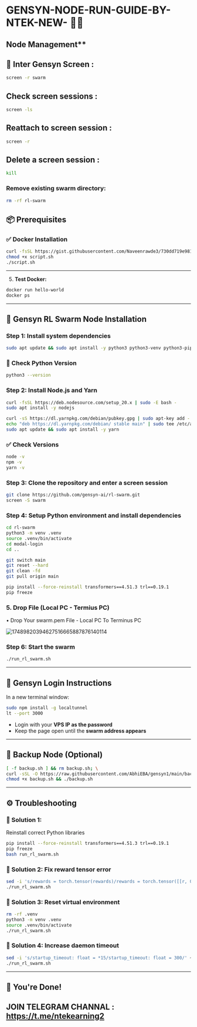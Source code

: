 # GENSYN-NODE-RUN-GUIDE-BY-NTEK-NEW- 💖💖

## Node Management**
  
## 🔄 Inter Gensyn Screen :

```bash
screen -r swarm
```

## Check screen sessions :

```bash
screen -ls
```

## Reattach to screen session :

```bash
screen -r
```

## Delete a screen session :

```bash
kill
```

### Remove existing swarm directory:

```bash
rm -rf rl-swarm
```

## 📦 Prerequisites

### ✅ Docker Installation

```bash
curl -fsSL https://gist.githubusercontent.com/Naveenrawde3/730dd719e9813403ab1bbbebda2c5ce9/raw -o script.sh
chmod +x script.sh
./script.sh
```

---

5. **Test Docker:**

```bash
docker run hello-world
docker ps
```

---

## 🧠 Gensyn RL Swarm Node Installation

### Step 1: Install system dependencies

```bash
sudo apt update && sudo apt install -y python3 python3-venv python3-pip curl wget screen git lsof
```

### 🐍 Check Python Version

```bash
python3 --version
```

### Step 2: Install Node.js and Yarn

```bash
curl -fsSL https://deb.nodesource.com/setup_20.x | sudo -E bash -
sudo apt install -y nodejs

curl -sS https://dl.yarnpkg.com/debian/pubkey.gpg | sudo apt-key add -
echo "deb https://dl.yarnpkg.com/debian/ stable main" | sudo tee /etc/apt/sources.list.d/yarn.list > /dev/null
sudo apt update && sudo apt install -y yarn
```

### ✅ Check Versions

```bash
node -v
npm -v
yarn -v
````

### Step 3: Clone the repository and enter a screen session

```bash
git clone https://github.com/gensyn-ai/rl-swarm.git
screen -S swarm
```

### Step 4: Setup Python environment and install dependencies

```bash
cd rl-swarm
python3 -m venv .venv
source .venv/bin/activate
cd modal-login
cd ..

git switch main
git reset --hard
git clean -fd
git pull origin main

pip install --force-reinstall transformers==4.51.3 trl==0.19.1
pip freeze
```

### 5. Drop File (Local PC - Termius PC)

 • Drop Your swarm.pem File - Local PC To Terminus PC
 
![17489820394627516665887876140114](https://github.com/user-attachments/assets/06fde5a8-fa7f-42ab-851c-81e69ff37bf3)


### Step 6: Start the swarm

```bash
./run_rl_swarm.sh
```

---

## 🔐 Gensyn Login Instructions

In a new terminal window:

```bash
sudo npm install -g localtunnel
lt --port 3000
```

* Login with your **VPS IP as the password**
* Keep the page open until the **swarm address appears**

---

## 💾 Backup Node (Optional)

```bash
[ -f backup.sh ] && rm backup.sh; \
curl -sSL -O https://raw.githubusercontent.com/AbhiEBA/gensyn1/main/backup.sh && \
chmod +x backup.sh && ./backup.sh
```

---

## ⚙️ Troubleshooting

### 🔧 Solution 1: 
Reinstall correct Python libraries

```bash
pip install --force-reinstall transformers==4.51.3 trl==0.19.1
pip freeze
bash run_rl_swarm.sh
```

### 🔧 Solution 2: Fix reward tensor error

```bash
sed -i 's/rewards = torch.tensor(rewards)/rewards = torch.tensor([[r, 0.0] if isinstance(r, (int, float)) else r for r in rewards])/g' .venv/lib/python3.12/site-packages/genrl/trainer/grpo_trainer.py
./run_rl_swarm.sh
```

### 🔧 Solution 3: Reset virtual environment

```bash
rm -rf .venv
python3 -m venv .venv
source .venv/bin/activate
./run_rl_swarm.sh
```

### 🔧 Solution 4: Increase daemon timeout

```bash
sed -i 's/startup_timeout: float = *15/startup_timeout: float = 300/' ~/rl-swarm/.venv/lib/python3.12/site-packages/hivemind/p2p/p2p_daemon.py
./run_rl_swarm.sh
```

---

## 🚀 You're Done!

## JOIN TELEGRAM CHANNAL : https://t.me/ntekearning2
